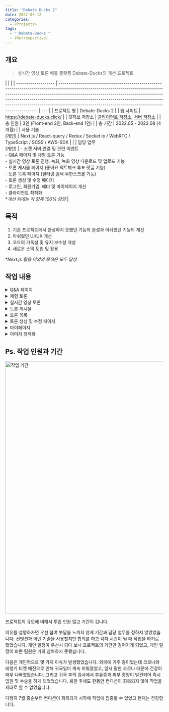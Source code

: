 ```yaml
---
title: "Debate Ducks 2"
date: 2022-09-12
categories:
  - <Projects>
tags:
  - "'Debate-Ducks'"
  - (Retrospective)
---
```


## 개요

> 실시간 영상 토론 배틀 플랫폼 Debate-Ducks의 개선 프로젝트

|                     |                                                                                                                                                                                                                                                                                                                                                                                             |
| ------------------- | ------------------------------------------------------------------------------------------------------------------------------------------------------------------------------------------------------------------------------------------------------------------------------------------------------------------------------------------------------------------------------------------- | --- |
| 프로젝트 명         | Debate-Ducks 2                                                                                                                                                                                                                                                                                                                                                                              |
| 웹 사이트           | https://debate-ducks.click/                                                                                                                                                                                                                                                                                                                                                                 |
| 깃허브 저장소       | [클라이언트 저장소](https://github.com/SuSang-YuHee/Debate-Ducks-Client), [서버 저장소](https://github.com/SuSang-YuHee/Debate-Ducks-Server)                                                                                                                                                                                                                                                |
| 총 인원             | 3인 (Front-end 2인, Back-end 1인)                                                                                                                                                                                                                                                                                                                                                           |
| 총 기간             | 2022.05 - 2022.08 (4개월)                                                                                                                                                                                                                                                                                                                                                                   |
| 사용 기술<br>(개인) | Next.js / React-query / Redux / Socket.io / WebRTC /<br>TypeScript / SCSS / AWS-SDK                                                                                                                                                                                                                                                                                                         |     |
| 담당 업무<br>(개인) | - 소켓 서버 연결 및 관련 이벤트<br>- Q&A 페이지 및 체험 토론 기능<br>- 실시간 영상 토론 진행, 녹화, 녹화 영상 다운로드 및 업로드 기능<br>- 토론 게시물 페이지 (좋아요∙팩트체크∙투표∙댓글 기능)<br>- 토론 목록 페이지 (필터링∙검색∙무한스크롤 기능)<br>- 토론 생성 및 수정 페이지<br>- 로그인, 회원가입, 헤더 및 마이페이지 개선<br>- 클라이언트 최적화<br>\*_개선 외에는 각 항목 100% 담당_ |

## 목적

1. 기존 프로젝트에서 완성하지 못했던 기능의 완성과 아쉬웠던 기능의 개선
2. 아쉬웠던 UI/UX 개선
3. 코드의 가독성 및 유지 보수성 개성
4. 새로운 스택 도입 및 활용

\*_Next.js 활용 이외의 목적은 모두 달성_

## 작업 내용

<details>
<summary>Q&A 페이지</summary>
<span>[참조] - </span>
<a href="/posts/projects/debate-ducks/24/"> [Debate-Ducks] Q&A 페이지</a>
<img width="600px" src="/img/Projects/Debate-Ducks/Q&A.gif" alt="Q&A" />
</details>

<details>
<summary>체험 토론</summary>
<span>[참조] - </span>
<a href="/posts/projects/debate-ducks/25/"> [Debate-Ducks] 체험 토론</a>
<img width="600px" src="/img/Projects/Debate-Ducks/Test.gif" alt="Q&A" />
<div markdown="1">
</div>
</details>

<details>
<summary>실시간 영상 토론</summary>
</details>

<details>
<summary>토론 게시물</summary>
</details>

<details>
<summary>토론 목록</summary>
</details>

<details>
<summary>토론 생성 및 수정 페이지</summary>
</details>

<details>
<summary>마이페이지</summary>
</details>

<details>
<summary>이미지 최적화</summary>
</details>

## Ps. 작업 인원과 기간

<img width="800px" src="/img/Projects/Debate-Ducks/작업 기간.png" alt="작업 기간" />

프로젝트의 규모에 비해서 투입 인원 많고 기간이 깁니다.

이유를 설명하자면 우선 참여 부담을 느끼지 않게 기간과 담당 업무를 정하지 않았었습니다. 컨벤션과 어떤 기술을 사용할지만 합의를 하고 각자 시간이 될 때 작업을 하기로 했었습니다. 개인 일정이 우선시 되다 보니 프로젝트의 기간만 길어지게 되었고, 개인 일정이 바쁜 팀원은 거의 참여하지 못했습니다.

다음은 개인적으로 몇 가지 이슈가 발생했었습니다. 외국에 거주 중이었는데 코로나와 비행기 티켓 매진으로 인해 귀국일이 계속 미뤄졌었고, 앞서 말한 코로나 때문에 건강이 매우 나빠졌었습니다. 그리고 귀국 후의 검사에서 후유증과 피부 종양이 발견되어 즉시 입원 및 수술을 하게 되었었습니다. 퇴원 후에도 한동안 컨디션이 회복되지 않아 작업을 제대로 할 수 없었습니다.

다행히 7월 중순부터 컨디션이 회복되기 시작해 작업에 집중할 수 있었고 현재는 건강합니다.
